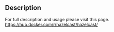 
## Description

For full description and usage please visit this page.
https://hub.docker.com/r/hazelcast/hazelcast/
